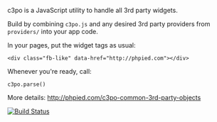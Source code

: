 c3po is a JavaScript utility to handle all 3rd party widgets.

Build by combining `c3po.js` and any desired 3rd party providers from `providers/` into your app code.

In your pages, put the widget tags as usual:

  `<div class="fb-like" data-href="http://phpied.com"></div>`

Whenever you're ready, call:

  `c3po.parse()`
  
More details: http://phpied.com/c3po-common-3rd-party-objects

[![Build Status](https://buildhive.cloudbees.com/job/jasonruyle/job/c3po/badge/icon)](https://buildhive.cloudbees.com/job/jasonruyle/job/c3po/)
